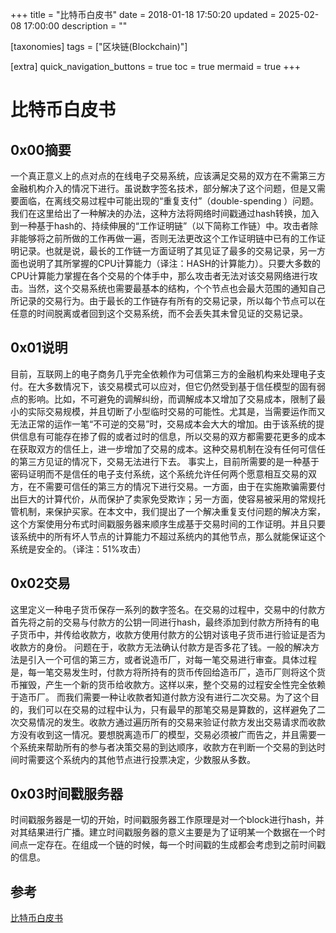 +++
title = "比特币白皮书"
date = 2018-01-18 17:50:20
updated = 2025-02-08 17:00:00
description = ""

[taxonomies]
tags = ["区块链(Blockchain)"]

[extra]
quick_navigation_buttons = true
toc = true
mermaid = true
+++
# 比特币白皮书

## 0x00摘要

一个真正意义上的点对点的在线电子交易系统，应该满足交易的双方在不需第三方金融机构介入的情况下进行。虽说数字签名技术，部分解决了这个问题，但是又需要面临，在离线交易过程中可能出现的“重复支付”（double-spending ）问题。我们在这里给出了一种解决的办法，这种方法将网络时间戳通过hash转换，加入到一种基于hash的、持续伸展的“工作证明链”（以下简称工作链）中。攻击者除非能够将之前所做的工作再做一遍，否则无法更改这个工作证明链中已有的工作证明记录。也就是说，最长的工作链一方面证明了其见证了最多的交易记录，另一方面也说明了其所掌握的CPU计算能力（译注：HASH的计算能力）。只要大多数的CPU计算能力掌握在各个交易的个体手中，那么攻击者无法对该交易网络进行攻击。当然，这个交易系统也需要最基本的结构，个个节点也会最大范围的通知自己所记录的交易行为。由于最长的工作链存有所有的交易记录，所以每个节点可以在任意的时间脱离或者回到这个交易系统，而不会丢失其未曾见证的交易记录。

## 0x01说明

目前，互联网上的电子商务几乎完全依赖作为可信第三方的金融机构来处理电子支付。在大多数情况下，该交易模式可以应对，但它仍然受到基于信任模型的固有弱点的影响。比如，不可避免的调解纠纷，而调解成本又增加了交易成本，限制了最小的实际交易规模，并且切断了小型临时交易的可能性。尤其是，当需要运作而又无法正常的运作一笔“不可逆的交易”时，交易成本会大大的增加。由于该系统的提供信息有可能存在掺了假的或者过时的信息，所以交易的双方都需要花更多的成本在获取双方的信任上，进一步增加了交易的成本。这种交易机制在没有任何可信任的第三方见证的情况下，交易无法进行下去。
事实上，目前所需要的是一种基于密码证明而不是信任的电子支付系统，这个系统允许任何两个愿意相互交易的双方，在不需要可信任的第三方的情况下进行交易。一方面，由于在实施欺骗需要付出巨大的计算代价，从而保护了卖家免受欺诈；另一方面，使容易被采用的常规托管机制，来保护买家。在本文中，我们提出了一个解决重复支付问题的解决方案，这个方案使用分布式时间戳服务器来顺序生成基于交易时间的工作证明。并且只要该系统中的所有坏人节点的计算能力不超过系统内的其他节点，那么就能保证这个系统是安全的。（译注：51%攻击）

## 0x02交易

这里定义一种电子货币保存一系列的数字签名。在交易的过程中，交易中的付款方首先将之前的交易与付款方的公钥一同进行hash，最终添加到付款方所持有的电子货币中，并传给收款方，收款方使用付款方的公钥对该电子货币进行验证是否为收款方的身份。
问题在于，收款方无法确认付款方是否多花了钱。一般的解决方法是引入一个可信的第三方，或者说造币厂，对每一笔交易进行审查。具体过程是，每一笔交易发生时，付款方将所持有的货币传回给造币厂，造币厂则将这个货币摧毁，产生一个新的货币给收款方。这样以来，整个交易的过程安全性完全依赖于造币厂。
而我们需要一种让收款者知道付款方没有进行二次交易。为了这个目的，我们可以在交易的过程中认为，只有最早的那笔交易是算数的，这样避免了二次交易情况的发生。收款方通过遍历所有的交易来验证付款方发出交易请求而收款方没有收到这一情况。要想脱离造币厂的模型，交易必须被广而告之，并且需要一个系统来帮助所有的参与者决策交易的到达顺序，收款方在判断一个交易的到达时间时需要这个系统内的其他节点进行投票决定，少数服从多数。

## 0x03时间戳服务器

时间戳服务器是一切的开始，时间戳服务器工作原理是对一个block进行hash，并对其结果进行广播。建立时间戳服务器的意义主要是为了证明某一个数据在一个时间点一定存在。在组成一个链的时候，每一个时间戳的生成都会考虑到之前时间戳的信息。



## 参考
[比特币白皮书](https://bitcoin.org/bitcoin.pdf)